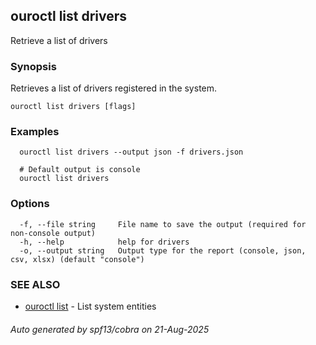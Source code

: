 ## ouroctl list drivers

Retrieve a list of drivers

### Synopsis

Retrieves a list of drivers registered in the system.

```
ouroctl list drivers [flags]
```

### Examples

```
  ouroctl list drivers --output json -f drivers.json

  # Default output is console
  ouroctl list drivers
```

### Options

```
  -f, --file string     File name to save the output (required for non-console output)
  -h, --help            help for drivers
  -o, --output string   Output type for the report (console, json, csv, xlsx) (default "console")
```

### SEE ALSO

* [ouroctl list](ouroctl_list.md)	 - List system entities

###### Auto generated by spf13/cobra on 21-Aug-2025

